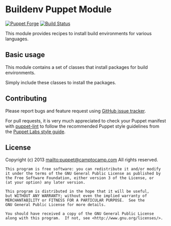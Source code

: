 # Buildenv Puppet Module

[![Puppet Forge](http://img.shields.io/puppetforge/v/camptocamp/buildenv.svg)](https://forge.puppetlabs.com/camptocamp/buildenv)
[![Build Status](https://travis-ci.org/camptocamp/puppet-buildenv.png?branch=master)](https://travis-ci.org/camptocamp/puppet-buildenv)

This module provides recipes to install build environments for various languages.

## Basic usage

This module contains a set of classes that install packages for build environments.

Simply include these classes to install the packages.

## Contributing

Please report bugs and feature request using [GitHub issue
tracker](https://github.com/camptocamp/puppet-ruby/issues).

For pull requests, it is very much appreciated to check your Puppet manifest
with [puppet-lint](https://github.com/rodjek/puppet-lint) to follow the recommended Puppet style guidelines from the
[Puppet Labs style guide](http://docs.puppetlabs.com/guides/style_guide.html).

## License

Copyright (c) 2013 <mailto:puppet@camptocamp.com> All rights reserved.

    This program is free software: you can redistribute it and/or modify
    it under the terms of the GNU General Public License as published by
    the Free Software Foundation, either version 3 of the License, or
    (at your option) any later version.
    
    This program is distributed in the hope that it will be useful,
    but WITHOUT ANY WARRANTY; without even the implied warranty of
    MERCHANTABILITY or FITNESS FOR A PARTICULAR PURPOSE.  See the
    GNU General Public License for more details.
    
    You should have received a copy of the GNU General Public License
    along with this program.  If not, see <http://www.gnu.org/licenses/>.
